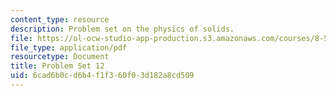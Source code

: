 ```yaml
---
content_type: resource
description: Problem set on the physics of solids.
file: https://ol-ocw-studio-app-production.s3.amazonaws.com/courses/8-512-theory-of-solids-ii-spring-2009/6cad6b0cd6b4f1f360f03d182a8cd509_MIT8_512s09_pset12.pdf
file_type: application/pdf
resourcetype: Document
title: Problem Set 12
uid: 6cad6b0c-d6b4-f1f3-60f0-3d182a8cd509
---
```

